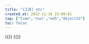 ```yaml
---
title: "[工具] etc"
created_at: 2022-11-16 23:09:01
tag: ["time",'tool',"md5","ObjectId"]
toc: false
---
```


{{<element-ui>}}
{{<inline-html path="main.html">}}